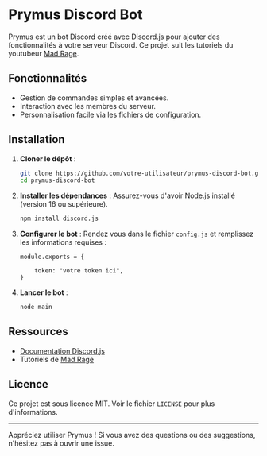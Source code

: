 # Prymus Discord Bot

Prymus est un bot Discord créé avec Discord.js pour ajouter des fonctionnalités à votre serveur Discord. Ce projet suit les tutoriels du youtubeur [Mad Rage](https://www.youtube.com/@Mad_Rage).

## Fonctionnalités

- Gestion de commandes simples et avancées.
- Interaction avec les membres du serveur.
- Personnalisation facile via les fichiers de configuration.

## Installation

1. **Cloner le dépôt** :

   ```bash
   git clone https://github.com/votre-utilisateur/prymus-discord-bot.git
   cd prymus-discord-bot
   ```

2. **Installer les dépendances** :
   Assurez-vous d'avoir Node.js installé (version 16 ou supérieure).

   ```bash
   npm install discord.js
   ```

3. **Configurer le bot** : Rendez vous dans le fichier `config.js`  et remplissez les informations requises :

   ```env
   module.exports = {

       token: "votre token ici",
   }
   ```

4. **Lancer le bot** :

   ```bash
   node main
   ```

##

## Ressources

- [Documentation Discord.js](https://discord.js.org/#/docs)
- Tutoriels de [Mad Rage](https://youtube.com/Mad_Rage)

## Licence

Ce projet est sous licence MIT. Voir le fichier `LICENSE` pour plus d'informations.

---

Appréciez utiliser Prymus ! Si vous avez des questions ou des suggestions, n'hésitez pas à ouvrir une issue.

